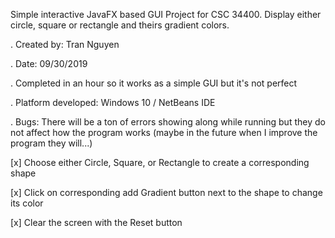 Simple interactive JavaFX based GUI Project for CSC 34400.
Display either circle, square or rectangle and theirs gradient colors. 

. Created by: Tran Nguyen

. Date: 09/30/2019

. Completed in an hour so it works as a simple GUI but it's not perfect

. Platform developed: Windows 10 / NetBeans IDE

. Bugs: There will be a ton of errors showing along while running but they do not affect
how the program works (maybe in the future when I improve the program they will...)
 

[x] Choose either Circle, Square, or Rectangle to create a corresponding shape

[x] Click on corresponding add Gradient button next to the shape to change its color

[x] Clear the screen with the Reset button
